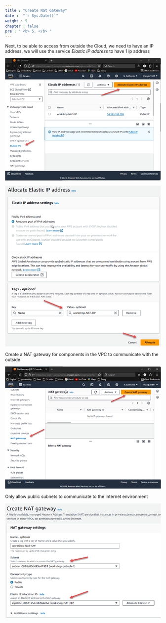 ```yaml
---
title : "Create Nat Gateway"
date :  "`r Sys.Date()`" 
weight : 5
chapter : false
pre : " <b> 5. </b> "
---
```



Next, to be able to access from outside the Cloud, we need to have an IP address, we will use the service *Elastic IP address* to have 1 ip address

![a](/images/5-CreateNatGateway/Pastedimage20240305130501.png)

![a](/images/5-CreateNatGateway/Pastedimage20240305130345.png)

Create a NAT gateway for components in the VPC to communicate with the outside

![a](/images/5-CreateNatGateway/Pastedimage20240305130530.png)

Only allow public subnets to communicate to the internet environment

![a](/images/5-CreateNatGateway/Pastedimage20240305130745.png)

